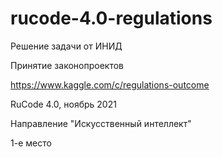 # rucode-4.0-regulations

Решение задачи от ИНИД

Принятие законопроектов

https://www.kaggle.com/c/regulations-outcome


RuCode 4.0, ноябрь 2021

Направление "Искусственный интеллект"

1-е место
